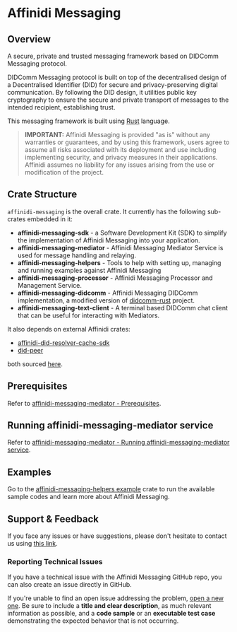 # Affinidi Messaging

## Overview

A secure, private and trusted messaging framework based on DIDComm Messaging protocol.

DIDComm Messaging protocol is built on top of the decentralised design of a Decentralised Identifier (DID) for secure and privacy-preserving digital communication. By following the DID design, it utilities public key cryptography to ensure the secure and private transport of messages to the intended recipient, establishing trust.

This messaging framework is built using [Rust](https://www.rust-lang.org/) language.

> **IMPORTANT:**
> Affinidi Messaging is provided "as is" without any warranties or guarantees, and by using this framework, users agree to assume all risks associated with its deployment and use including implementing security, and privacy measures in their applications. Affinidi assumes no liability for any issues arising from the use or modification of the project.

## Crate Structure

`affinidi-messaging` is the overall crate. It currently has the following sub-crates embedded in it:

- **affinidi-messaging-sdk** - a Software Development Kit (SDK) to simplify the implementation of Affinidi Messaging into your application.
- **affinidi-messaging-mediator** - Affinidi Messaging Mediator Service is used for message handling and relaying.
- **affinidi-messaging-helpers** - Tools to help with setting up, managing and running examples against Affinidi Messaging
- **affinidi-messaging-processor** - Affinidi Messaging Processor and Management Service.
- **affinidi-messaging-didcomm** - Affinidi Messaging DIDComm implementation, a modified version of [didcomm-rust](https://github.com/sicpa-dlab/didcomm-rust) project.
- **affinidi-messaging-text-client** - A terminal based DIDComm chat client that can be useful for interacting with Mediators.

It also depends on external Affinidi crates:

- [affinidi-did-resolver-cache-sdk](https://crates.io/crates/affinidi-did-resolver-cache-sdk)
- [did-peer](https://crates.io/crates/did-peer)

both sourced [here](https://github.com/affinidi/affinidi-did-resolver).

## Prerequisites

Refer to [affinidi-messaging-mediator - Prerequisites](./affinidi-messaging-mediator#prerequisites).

## Running affinidi-messaging-mediator service

Refer to [affinidi-messaging-mediator - Running affinidi-messaging-mediator service](./affinidi-messaging-mediator#running-affinidi-messaging-mediator-service).

## Examples

Go to the [affinidi-messaging-helpers example](./affinidi-messaging-helpers/examples/) crate to run the available sample codes and learn more about Affinidi Messaging.

## Support & Feedback

If you face any issues or have suggestions, please don't hesitate to contact us using [this link](https://www.affinidi.com/get-in-touch).

### Reporting Technical Issues

If you have a technical issue with the Affinidi Messaging GitHub repo, you can also create an issue directly in GitHub.

If you're unable to find an open issue addressing the problem, [open a new one](https://github.com/affinidi/affinidi-messaging/issues/new). Be sure to include a **title and clear description**, as much relevant information as possible, and a **code sample** or an **executable test case** demonstrating the expected behavior that is not occurring.
